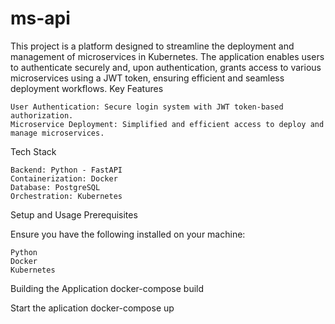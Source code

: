 # ms-api
This project is a platform designed to streamline the deployment and management of microservices in Kubernetes. The application enables users to authenticate securely and, upon authentication, grants access to various microservices using a JWT token, ensuring efficient and seamless deployment workflows.
Key Features

    User Authentication: Secure login system with JWT token-based authorization.
    Microservice Deployment: Simplified and efficient access to deploy and manage microservices.
Tech Stack

    Backend: Python - FastAPI
    Containerization: Docker
    Database: PostgreSQL 
    Orchestration: Kubernetes

Setup and Usage
Prerequisites

Ensure you have the following installed on your machine:

    Python
    Docker 
    Kubernetes

Building the Application
docker-compose build

Start the aplication
docker-compose up
